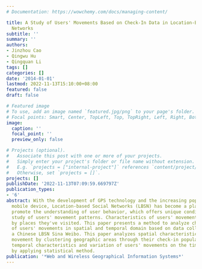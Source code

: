 ```yaml
---
# Documentation: https://wowchemy.com/docs/managing-content/

title: A Study of Users' Movements Based on Check-In Data in Location-Based Social
  Networks
subtitle: ''
summary: ''
authors:
- Jinzhou Cao
- Qingwu Hu
- Qingquan Li
tags: []
categories: []
date: '2014-01-01'
lastmod: 2022-11-13T15:10:00+08:00
featured: false
draft: false

# Featured image
# To use, add an image named `featured.jpg/png` to your page's folder.
# Focal points: Smart, Center, TopLeft, Top, TopRight, Left, Right, BottomLeft, Bottom, BottomRight.
image:
  caption: ''
  focal_point: ''
  preview_only: false

# Projects (optional).
#   Associate this post with one or more of your projects.
#   Simply enter your project's folder or file name without extension.
#   E.g. `projects = ["internal-project"]` references `content/project/deep-learning/index.md`.
#   Otherwise, set `projects = []`.
projects: []
publishDate: '2022-11-13T07:09:59.669797Z'
publication_types:
- '6'
abstract: With the development of GPS technology and the increasing popularity of
  mobile device, Location-based Social Networks (LBSN) has become a platform that
  promote the understanding of user behavior, which offers unique conditions for the
  study of users' movement patterns. Characteristics of users' movements can be expressed
  by places they've visited. This paper presents a method to analyze characteristics
  of users' movements in spatial and temporal domain based on data collected from
  a Chinese LBSN Sina Weibo. This paper analyzes spatial characteristics of users'
  movement by clustering geographic areas through their check-in popularity. Meanwhile,
  temporal characteristics and variation of users' movements on the timeline is analyzed
  by applying statistical method.
publication: '*Web and Wireless Geographical Information Systems*'
---
```

